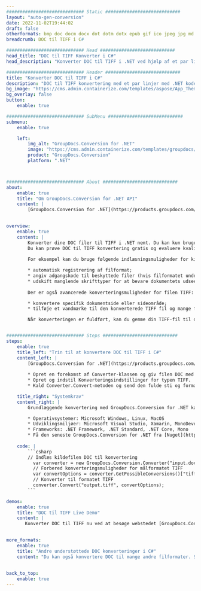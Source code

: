 ```yaml
---
############################# Static ############################
layout: "auto-gen-conversion"
date: 2022-11-02T19:44:02
draft: false
otherformats: bmp doc docm docx dot dotm dotx epub gif ico jpeg jpg md odt ott pdf png psd rtf tex tif tiff txt xps
breadcrumb: DOC til TIFF i C#

############################# Head ############################
head_title: "DOC til TIFF Konverter i C#"
head_description: "Konverter DOC til TIFF i .NET ved hjælp af et par linjer kode. Brug GroupDocs Document Conversion API til at konvertere over 160 filformater."

############################# Header ############################
title: "Konverter DOC til TIFF i C#"
description: "DOC til TIFF konvertering med et par linjer med .NET kode"
bg_image: "https://cms.admin.containerize.com/templates/aspose/App_Themes/V3/images/bg/header1.png"
bg_overlay: false
button:
    enable: true

############################# SubMenu ############################
submenu:
    enable: true

    left:
        img_alt: "GroupDocs.Conversion for .NET"
        image: "https://cms.admin.containerize.com/templates/groupdocs/images/product-logos/90x90-noborder/groupdocs-conversion-net.png"
        product: "GroupDocs.Conversion"
        platform: ".NET"



############################# About ############################
about:
    enable: true
    title: "Om GroupDocs.Conversion for .NET API"
    content: |
        [GroupDocs.Conversion for .NET](https://products.groupdocs.com/conversion/net/) kan bruges til at konvertere Microsoft Word, Excel, PowerPoint, PDF, Visio og andre formater. GroupDocs.Conversion er en selvstændig API, der er velegnet til back-end og interne systemer, hvor høj ydeevne er påkrævet. Det afhænger ikke af nogen software som Microsoft eller Open Office.
    

overview:
    enable: true
    content: |
        Konverter dine DOC filer til TIFF i .NET nemt. Du kan kun bruge et par C# kodelinjer i enhver platform efter eget valg, såsom - Windows, Linux, macOS.
        Du kan prøve DOC til TIFF konvertering gratis og evaluere kvaliteten af ​​konverteringsresultaterne. Sammen med simple filkonverteringsscenarier kan du prøve mere avancerede muligheder for at indlæse kilden DOC fil og for at gemme output TIFF resultat. 
        
        For eksempel kan du bruge følgende indlæsningsmuligheder for kilden DOC:

        * automatisk registrering af filformat;
        * angiv adgangskode til beskyttede filer (hvis filformatet understøtter det);
        * udskift manglende skrifttyper for at bevare dokumentets udseende.
        
        Der er også avancerede konverteringsmuligheder for filen TIFF:

        * konvertere specifik dokumentside eller sideområde;
        * tilføje et vandmærke til den konverterede TIFF fil og mange flere.

        Når konverteringen er fuldført, kan du gemme din TIFF-fil til den lokale filsti eller ethvert tredjepartslager som FTP, Amazon S3, Google Drive, Dropbox osv. Bemærk venligst - for at konvertere DOC til {{ TO}} er der ikke behov for yderligere software installeret - som MS Office, Open Office, Adobe Acrobat Reader osv.


############################# Steps ############################
steps:
    enable: true
    title_left: "Trin til at konvertere DOC til TIFF i C#"
    content_left: |
        [GroupDocs.Conversion for .NET](https://products.groupdocs.com/conversion/net/) gør det nemt for udviklere at konvertere en DOC fil til TIFF med et par linjer kode.
        
        * Opret en forekomst af Converter-klassen og giv filen DOC med den fulde sti
        * Opret og indstil Konverteringsindstillinger for typen TIFF.
        * Kald Converter.Convert-metoden og send den fulde sti og format (TIFF) som en parameter

    title_right: "Systemkrav"
    content_right: |
        Grundlæggende konvertering med GroupDocs.Conversion for .NET kan udføres med nogle få enkle trin. Vores API'er understøttes på alle større platforme og operativsystemer. Før du udfører koden nedenfor, skal du sørge for, at du har følgende forudsætninger installeret på dit system.

        * Operativsystemer: Microsoft Windows, Linux, MacOS
        * Udviklingsmiljøer: Microsoft Visual Studio, Xamarin, MonoDevelop
        * Frameworks: .NET Framework, .NET Standard, .NET Core, Mono
        * Få den seneste GroupDocs.Conversion for .NET fra [Nuget](https://www.nuget.org/packages/groupdocs.conversion)
         
    code: |
        ```csharp    
        // Indlæs kildefilen DOC til konvertering
          var converter = new GroupDocs.Conversion.Converter("input.doc");
          // Forbered konverteringsmuligheder for målformatet TIFF
          var convertOptions = converter.GetPossibleConversions()["tiff"].ConvertOptions;
          // Konverter til formatet TIFF
          converter.Convert("output.tiff", convertOptions);
        ```

demos:
    enable: true
    title: "DOC til TIFF Live Demo"
    content: |
       Konverter DOC til TIFF nu ved at besøge webstedet [GroupDocs.Conversion App](https://products.groupdocs.app/conversion/family). Online demo har følgende fordele
          

more_formats:
    enable: true
    title: "Andre understøttede DOC konverteringer i C#"
    content: "Du kan også konvertere DOC til mange andre filformater. Se venligst listen nedenfor."
       
       
back_to_top:
    enable: true
---
```

